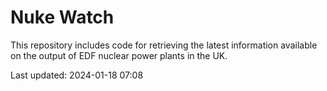 # Nuke Watch

This repository includes code for retrieving the latest information available on the output of EDF nuclear power plants in the UK.

Last updated: 2024-01-18 07:08